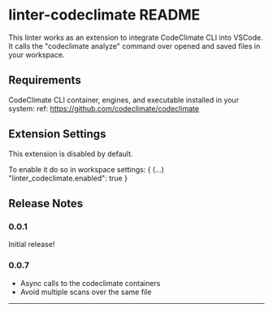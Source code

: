 # linter-codeclimate README

This linter works as an extension to integrate CodeClimate CLI into VSCode. It calls the "codeclimate analyze" command over opened and saved files in your workspace.

## Requirements

CodeClimate CLI container, engines, and executable installed in your system:
ref: https://github.com/codeclimate/codeclimate

## Extension Settings

This extension is disabled by default.

To enable it do so in workspace settings:
{
  (...)
  "linter_codeclimate.enabled": true
}

## Release Notes
### 0.0.1

Initial release!

### 0.0.7

- Async calls to the codeclimate containers
- Avoid multiple scans over the same file

-----------------------------------------------------------------------------------------------------------